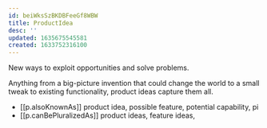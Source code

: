 ```yaml
---
id: beiWksSzBKDBFeeGf8WBW
title: ProductIdea
desc: ''
updated: 1635675545581
created: 1633752316100
---
```


New ways to exploit opportunities and solve problems. 

Anything from a big-picture invention that could change the world to a small tweak to existing functionality, product ideas capture them all.

- [[p.alsoKnownAs]] product idea, possible feature, potential capability, pi 
- [[p.canBePluralizedAs]] product ideas, feature ideas, 
